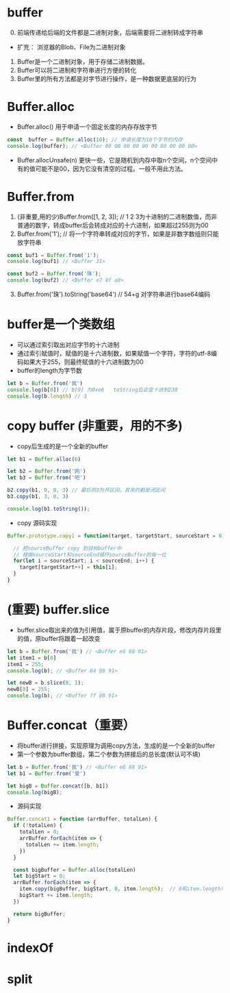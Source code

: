 # buffer
0. 前端传递给后端的文件都是二进制对象，后端需要将二进制转成字符串
- 扩充： 浏览器的Blob、File为二进制对象
1. Buffer是一个二进制对象，用于存储二进制数据。
2. Buffer可以将二进制和字符串进行方便的转化
3. Buffer里的所有方法都是对字节进行操作，是一种数据更底层的行为

# Buffer.alloc
- Buffer.alloc() 用于申请一个固定长度的内存存放字节
```js
const  buffer = Buffer.alloc(10); // 申请长度为10个字节的内存
console.log(buffer); // <Buffer 00 00 00 00 00 00 00 00 00 00>
```
- Buffer.allocUnsafe(n) 更快一些，它是随机到内存中取n个空间，n个空间中有的值可能不是00，因为它没有清空的过程。一般不用此方法。

# Buffer.from
1. (非重要,用的少)Buffer.from([1, 2, 3]); // 1 2 3为十进制的二进制数值，而非普通的数字，转成buffer后会转成对应的十六进制，如果超过255则为00
2. Buffer.from('1'); // 将一个字符串转成对应的字节，如果是非数字数组则只能放字符串
```js
const buf1 = Buffer.from('1');
console.log(buf1) // <Buffer 31>

const buf2 = Buffer.from('珠');
console.log(buf2) // <Buffer e7 8f a0>
```
3. Buffer.from('珠').toString('base64') // 54+g  对字符串进行base64编码

# buffer是一个类数组
- 可以通过索引取出对应字节的十六进制
- 通过索引赋值时，赋值的是十六进制数，如果赋值一个字符，字符的utf-8编码如果大于255，则最终赋值的十六进制数为00
- buffer的length为字节数
```js
let b = Buffer.from('我')
console.log(b[0]) // b[0] 为0xe6   toString后会变十进制230
console.log(b.length) // 3
```

# copy buffer (非重要，用的不多)
- copy后生成的是一个全新的buffer
```js
let b1 = Buffer.alloc(6)

let b2 = Buffer.from('网')
let b3 = Buffer.from('吧')

b2.copy(b1, 0, 0, 3) // 最后的3为开区间，其余的都是闭区间
b3.copy(b1, 3, 0, 3)

console.log(b1.toString());
```
- copy 源码实现
```js 
Buffer.prototype.copy1 = function(target, targetStart, sourceStart = 0, sourceEnd = this.length) {

  // 把sourceBuffer copy 到目标buffer中
  // 根据sourceStart和sourceEnd循环sourceBuffer的每一位
  for(let i = sourceStart; i < sourceEnd; i++) {
    target[targetStart++] = this[i];
  }
}
```

# (重要) buffer.slice
- buffer.slice取出来的值为引用值，属于原buffer的内存片段，修改内存片段里的值，原buffer将跟着一起改变
```js
let b = Buffer.from('我') // <Buffer e6 88 91>
let item1 = b[0]
item1 = 255;
console.log(b); // <Buffer 64 88 91> 

let newB = b.slice(0, 1);
newB[0] = 255;
console.log(b); // <Buffer ff 88 91>
```

# Buffer.concat（重要）
- 将buffer进行拼接，实现原理为调用copy方法，生成的是一个全新的buffer
- 第一个参数为buffer数组，第二个参数为拼接后的总长度(默认可不填)
```js
let b = Buffer.from('我') // <Buffer e6 88 91>
let b1 = Buffer.from('爱')

let bigB = Buffer.concat([b, b1])
console.log(bigB);
```
- 源码实现
```js 
Buffer.concat1 = function (arrBuffer, totalLen) {
  if (!totalLen) {
    totalLen = 0;
    arrBuffer.forEach(item => {
      totalLen += item.length;
    })
  }

  const bigBuffer = Buffer.alloc(totalLen)
  let bigStart = 0;
  arrBuffer.forEach(item => {
    item.copy(bigBuffer, bigStart, 0, item.length);  // 0和item.length可以省略，copy默认是将源buffer的整个长度进行拷贝
    bigStart += item.length;
  })

  return bigBuffer;
}
```
# indexOf

# split